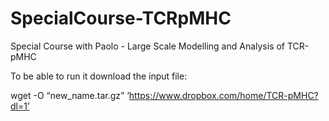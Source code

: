 # SpecialCourse-TCRpMHC
Special Course with Paolo - Large Scale Modelling and Analysis of TCR-pMHC

To be able to run it download the input file:

wget -O “new_name.tar.gz” ‘https://www.dropbox.com/home/TCR-pMHC?dl=1’

